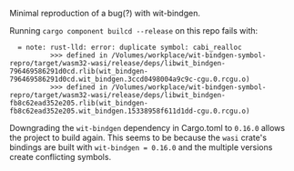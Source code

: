 Minimal reproduction of a bug(?) with wit-bindgen.

Running `cargo component builcd --release` on this repo fails with:

```
  = note: rust-lld: error: duplicate symbol: cabi_realloc
          >>> defined in /Volumes/workplace/wit-bindgen-symbol-repro/target/wasm32-wasi/release/deps/libwit_bindgen-796469586291d0cd.rlib(wit_bindgen-796469586291d0cd.wit_bindgen.3ccd0498004a9c9c-cgu.0.rcgu.o)
          >>> defined in /Volumes/workplace/wit-bindgen-symbol-repro/target/wasm32-wasi/release/deps/libwit_bindgen-fb8c62ead352e205.rlib(wit_bindgen-fb8c62ead352e205.wit_bindgen.15338958f611d1dd-cgu.0.rcgu.o)
```

Downgrading the `wit-bindgen` dependency in Cargo.toml to `0.16.0` allows the project to build again. This seems to be because the `wasi` crate's bindings are built with `wit-bindgen = 0.16.0` and the multiple versions create conflicting symbols.
